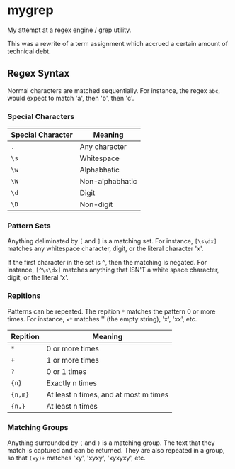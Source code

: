 # mygrep
My attempt at a regex engine / grep utility.

This was a rewrite of a term assignment which accrued a certain amount of technical debt.

## Regex Syntax

Normal characters are matched sequentially.
For instance, the regex `abc`, would expect to match 'a', then 'b', then 'c'.

### Special Characters

| Special Character | Meaning                    |
|-------------------|----------------------------|
| `.`               | Any character              |
| `\s`              | Whitespace                 |
| `\w`              | Alphabhatic                |
| `\W`              | Non-alphabhatic            |
| `\d`              | Digit                      |
| `\D`              | Non-digit                  |


### Pattern Sets

Anything deliminated by `[` and `]` is a matching set.
For instance, `[\s\dx]` matches any whitespace character, digit, or the literal character 'x'.

If the first character in the set is `^`, then the matching is negated.
For instance, `[^\s\dx]` matches anything that ISN'T a white space character, digit, or the literal 'x'.

### Repitions

Patterns can be repeated.
The repition `*` matches the pattern 0 or more times.
For instance, `x*` matches '' (the empty string), 'x', 'xx', etc.

| Repition    | Meaning                               |
|-------------|---------------------------------------|
| `*`         | 0 or more times                       |
| `+`         | 1 or more times                       |
| `?`         | 0 or 1 times                          |
| `{n}`       | Exactly n times                       |
| `{n,m}`     | At least n times, and at most m times |
| `{n,}`      | At least n times                      |

### Matching Groups

Anything surrounded by `(` and `)` is a matching group.
The text that they match is captured and can be returned.
They are also repeated in a group, so that `(xy)+` matches 'xy', 'xyxy', 'xyxyxy', etc.

